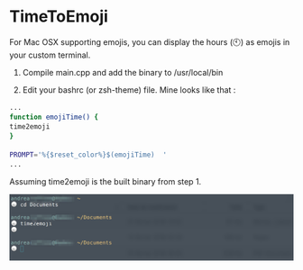 # TimeToEmoji

For Mac OSX supporting emojis, you can display the hours (🕙) as emojis in your custom terminal.

1. Compile main.cpp and add the binary to /usr/local/bin

2. Edit your bashrc (or zsh-theme) file.
Mine looks like that :


```sh
...
function emojiTime() {
time2emoji
}

PROMPT='%{$reset_color%}$(emojiTime)  '
...
```

Assuming time2emoji is the built binary from step 1.

![alt tag](https://github.com/herme5/TimeToEmoji/blob/master/screenTime2Emoji.png)
